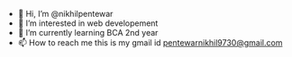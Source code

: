 - 👋 Hi, I’m @nikhilpentewar
- 👀 I’m interested in web developement
- 🌱 I’m currently learning BCA 2nd year
- 📫 How to reach me this is my gmail id pentewarnikhil9730@gmail.com

<!---
nikhilpentewar/nikhilpentewar is a ✨ special ✨ repository because its `README.md` (this file) appears on your GitHub profile.
You can click the Preview link to take a look at your changes.
--->
